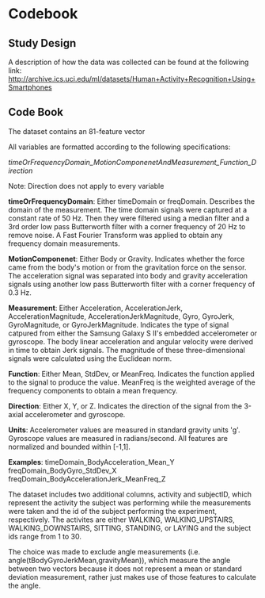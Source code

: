 # Codebook

## Study Design

A description of how the data was collected can be found at the following link: http://archive.ics.uci.edu/ml/datasets/Human+Activity+Recognition+Using+Smartphones

## Code Book

The dataset contains an 81-feature vector

All variables are formatted according to the following specifications:

*timeOrFrequencyDomain_MotionComponenetAndMeasurement_Function_Direction*

Note: Direction does not apply to every variable

**timeOrFrequencyDomain**: Either timeDomain or freqDomain. Describes the domain of the measurement. The time domain signals were captured at a constant rate of 50 Hz. Then they were filtered using a median filter and a 3rd order low pass Butterworth filter with a corner frequency of 20 Hz to remove noise. A Fast Fourier Transform was applied to obtain any frequency domain measurements. 

**MotionComponenet**: Either Body or Gravity. Indicates whether the force came from the body's motion or from the gravitation force on the sensor. The acceleration signal was separated into body and gravity acceleration signals using another low pass Butterworth filter with a corner frequency of 0.3 Hz. 

**Measurement**: Either Acceleration, AccelerationJerk, AccelerationMagnitude, AccelerationJerkMagnitude, Gyro, GyroJerk, GyroMagnitude, or GyroJerkMagnitude. Indicates the type of signal catpured from either the Samsung Galaxy S II's embedded accelerometer or gyroscope. The body linear acceleration and angular velocity were derived in time to obtain Jerk signals. The magnitude of these three-dimensional signals were calculated using the Euclidean norm.

**Function**: Either Mean, StdDev, or MeanFreq. Indicates the function applied to the signal to produce the value. MeanFreq is the weighted average of the frequency components to obtain a mean frequency.

**Direction**: Either X, Y, or Z. Indicates the direction of the signal from the 3-axial accelerometer and gyroscope.

**Units**: Accelerometer values are measured in standard gravity units 'g'. Gyroscope values are measured in radians/second. All features are normalized and bounded within [-1,1].

**Examples**:
timeDomain_BodyAcceleration_Mean_Y
freqDomain_BodyGyro_StdDev_X
freqDomain_BodyAccelerationJerk_MeanFreq_Z

The dataset includes two additional columns, activity and subjectID, which represent the activity the subject was performing while the measurements were taken and the id of the subject performing the experiment, respectively. The activites are either WALKING, WALKING_UPSTAIRS, WALKING_DOWNSTAIRS, SITTING, STANDING, or LAYING and the subject ids range from 1 to 30.


The choice was made to exclude angle measurements (i.e. angle(tBodyGyroJerkMean,gravityMean)), which measure the angle between two vectors because it does not represent a mean or standard deviation measurement, rather just makes use of those features to calculate the angle.

